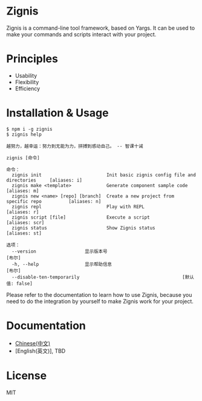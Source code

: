 # Zignis

Zignis is a command-line tool framework, based on Yargs. It can be used to make your commands and scripts interact with your project.

# Principles

- Usability
- Flexibility
- Efficiency

# Installation & Usage

```
$ npm i -g zignis
$ zignis help

越努力，越幸运：努力到无能为力，拼搏到感动自己。 -- 智课十诫

zignis [命令]

命令：
  zignis init                        Init basic zignis config file and directories     [aliases: i]
  zignis make <template>             Generate component sample code                  [aliases: m]
  zignis new <name> [repo] [branch]  Create a new project from specific repo          [aliases: n]
  zignis repl                        Play with REPL                                  [aliases: r]
  zignis script [file]               Execute a script                                [aliases: scr]
  zignis status                      Show Zignis status                              [aliases: st]

选项：
  --version                  显示版本号                                   [布尔]
  -h, --help                 显示帮助信息                                 [布尔]
  --disable-ten-temporarily                                      [默认值: false]
```

Please refer to the documentation to learn how to use Zignis, because you need to do the integration by yourself to make Zignis work for your project.

# Documentation

- [Chinese(中文)](https://zhike-team.github.io/zignis/)
- [English(英文)], TBD

# License

MIT